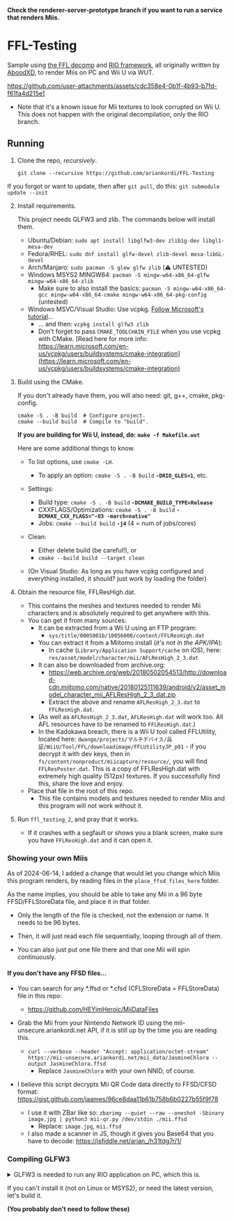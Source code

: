 **Check the renderer-server-prototype branch if you want to run a service that renders Miis.**

# FFL-Testing
Sample using [the FFL decomp](https://github.com/aboood40091/ffl) and [RIO framework](https://github.com/aboood40091/rio), all originally written by [AboodXD](https://github.com/aboood40091), to render Miis on PC and Wii U via WUT.

https://github.com/user-attachments/assets/cdc358e4-0b1f-4b93-b7fd-f61fa4d215e1

* Note that it's a known issue for Mii textures to look corrupted on Wii U. This does not happen with the original decompilation, only the RIO branch.

## Running
1. Clone the repo, _recursively_.
    ```
    git clone --recursive https://github.com/ariankordi/FFL-Testing
    ```
If you forgot or want to update, then after `git pull`, do this: `git submodule update --init`

2. Install requirements.

    This project needs GLFW3 and zlib. The commands below will install them.

    * Ubuntu/Debian: `sudo apt install libglfw3-dev zlib1g-dev libgl1-mesa-dev`
    * Fedora/RHEL: `sudo dnf install glfw-devel zlib-devel mesa-libGL-devel`
    * Arch/Manjaro: `sudo pacman -S glew glfw zlib` (⚠️ UNTESTED)
    * Windows MSYS2 MINGW64: `pacman -S mingw-w64-x86_64-glfw mingw-w64-x86_64-zlib`
        - Make sure to also install the basics: `pacman -S mingw-w64-x86_64-gcc mingw-w64-x86_64-cmake mingw-w64-x86_64-pkg-config` (untested)
    * Windows MSVC/Visual Studio: Use vcpkg. [Follow Microsoft's tutorial](https://learn.microsoft.com/en-us/vcpkg/get_started/get-started?pivots=shell-powershell)...
        - ... and then: `vcpkg install glfw3 zlib`
        - Don't forget to pass `CMAKE_TOOLCHAIN_FILE` when you use vcpkg with CMake. [Read here for more info: https://learn.microsoft.com/en-us/vcpkg/users/buildsystems/cmake-integration](https://learn.microsoft.com/en-us/vcpkg/users/buildsystems/cmake-integration)

3. Build using the CMake.

    If you don't already have them, you will also need: git, g++, cmake, pkg-config.
    ```
    cmake -S . -B build  # Configure project.
    cmake --build build  # Compile to "build".
    ```

    **If you are building for Wii U, instead, do:** **`make -f Makefile.wut`**

    Here are some additional things to know.
    * To list options, use `cmake -LH`.
        - To apply an option: `cmake -S . -B build` **`-DRIO_GLES=1`**, etc.
    * Settings:
        - Build type: `cmake -S . -B build` **`-DCMAKE_BUILD_TYPE=Release`**
        - CXXFLAGS/Optimizations: `cmake -S . -B build` **`-DCMAKE_CXX_FLAGS="-O3 -march=native"`**
        - Jobs: `cmake --build build` **`-j4`** (4 = num of jobs/cores)

    * Clean:
        - Either delete build (be careful!), or
        - `cmake --build build --target clean`
    * (On Visual Studio: As long as you have vcpkg configured and everything installed, it should? just work by loading the folder)

3. Obtain the resource file, FFLResHigh.dat.
    * This contains the meshes and textures needed to render Mii characters and is absolutely required to get anywhere with this.
    * You can get it from many sources:
        - It can be extracted from a Wii U using an FTP program:
            - `sys/title/0005001b/10056000/content/FFLResHigh.dat`
        - You can extract it from a Miitomo install (_it's not in the APK/IPA_):
            - In cache (`Library/Application Support/cache` on iOS), here: `res/asset/model/character/mii/AFLResHigh_2_3.dat`
        - It can also be downloaded from archive.org:
            * https://web.archive.org/web/20180502054513/http://download-cdn.miitomo.com/native/20180125111639/android/v2/asset_model_character_mii_AFLResHigh_2_3_dat.zip
            * Extract the above and rename `AFLResHigh_2_3.dat` to `FFLResHigh.dat`.
        - (As well as `AFLResHigh_2_3.dat`, `AFLResHigh.dat` will work too. All AFL resources have to be renamed to `FFLResHigh.dat`.)
        - In the Kadokawa breach, there is a Wii U tool called FFLUtility, located here: `dwango/projects/マルチデバイス/品証/WiiU/Tool/FFL/downloadimage/FFLUtilityJP_p01` - if you decrypt it with dev keys, then in `fs/content/nonproduct/miicapture/resource/`, you will find `FFLResPoster.dat`. This is a copy of FFLResHigh.dat with extremely high quality (512px) textures. If you successfully find this, share the love and enjoy.
    * Place that file in the root of this repo.
        - This file contains models and textures needed to render Miis and this program will not work without it.
4. Run `ffl_testing_2`, and pray that it works.
    * If it crashes with a segfault or shows you a blank screen, make sure you have `FFLResHigh.dat` and it can open it.

### Showing your own Miis
As of 2024-06-14, I added a change that would let you change which Miis this program renders, by reading files in the `place_ffsd_files_here` folder.

As the name implies, you should be able to take any Mii in a 96 byte FFSD/FFLStoreData file, and place it in that folder.

* Only the length of the file is checked, not the extension or name. It needs to be 96 bytes.

* Then, it will just read each file sequentially, looping through all of them.
* You can also just put one file there and that one Mii will spin continuously.

#### If you don't have any FFSD files...
* You can search for any *.ffsd or *.cfsd (CFLStoreData = FFLStoreData) file in this repo:
    - https://github.com/HEYimHeroic/MiiDataFiles

* Grab the Mii from your Nintendo Network ID using the mii-unsecure.ariankordi.net API, if it is still up by the time you are reading this.
    - `curl --verbose --header "Accept: application/octet-stream" https://mii-unsecure.ariankordi.net/mii_data/JasmineChlora --output JasmineChlora.ffsd`
        * Replace `JasmineChlora` with your own NNID, of course.
* I believe this script decrypts Mii QR Code data directly to FFSD/CFSD format: https://gist.github.com/jaames/96ce8daa11b61b758b6b0227b55f9f78
    - I use it with ZBar like so: `zbarimg --quiet --raw --oneshot -Sbinary image.jpg | python3 mii-qr.py /dev/stdin ./mii.ffsd`
        * Replace: `image.jpg`, `mii.ffsd`
    - I also made a scanner in JS, though it gives you Base64 that you have to decode: https://jsfiddle.net/arian_/h31tdg7r/1/

### Compiling GLFW3
<details>
<summary>
GLFW3 is needed to run any RIO application on PC, which this is.

If you can't install it (not on Linux or MSYS2), or need the latest version, let's build it.

**(You probably don't need to follow these)**
</summary>

### GLFW3:
* `git clone https://github.com/glfw/glfw && cd glfw`
* `cmake -S . -B build`
	- If you are cross compiling, append: `-D CMAKE_TOOLCHAIN_FILE=CMake/x86_64-w64-mingw32.cmake -D CMAKE_INSTALL_PREFIX=/usr/local/x86_64-w64-mingw32/`
* `cmake --build build -j8`
* (sudo) `cmake --install build`
### Now it should be available to pkg-config
Try: `pkg-config --libs zlib glfw3`

(Unless it complains about needing `glu`)
#### If you are still reading
NOTE from 2024-06-02: To cross compile this from Linux to Windows, I used the following command:
`
TOOLCHAIN_PREFIX=x86_64-w64-mingw32- make LDFLAGS="-L/dev/shm/glfw/build/src/ -lz -L/dev/shm/glew/lib/ -lglew32 -lglfw3 -lopengl32 -lgdi32 -lws2_32
`

Where I have glew and glfw built at /dev/shm.

While pkg-config worked, letting me need only the TOOLCHAIN_PREFIX set, for whatever reason it wasn't building and threw lots of linking errors saying it couldn't link tons of symbols from glew32 even though it literally finds it and opens the library, so... IDK.
</details>

